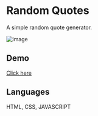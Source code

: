 # Random Quotes
A simple random quote generator. 

![image](https://user-images.githubusercontent.com/65254818/111212445-5d3cc700-85ae-11eb-83c5-cbd7868f548f.png)

## Demo
  <a href="https://random-quotessb.netlify.app/">Click here</a>
 <h2>Languages </h2>
 <p align="left">HTML, CSS, JAVASCRIPT </p>


